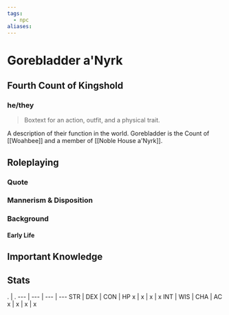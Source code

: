 ```yaml
---
tags:
  - npc
aliases:
---
```

# Gorebladder a'Nyrk
## Fourth Count of Kingshold
### he/they

> Boxtext for an action, outfit, and a physical trait.

A description of their function in the world.
Gorebladder is the Count of [[Woahbee]] and a member of [[Noble House a'Nyrk]].

## Roleplaying
### Quote

### Mannerism & Disposition

### Background
#### Early Life

## Important Knowledge


## Stats
. | . 
--- | --- | --- | ---
STR | DEX | CON | HP
x | x | x | x
INT | WIS | CHA | AC
x | x | x | x